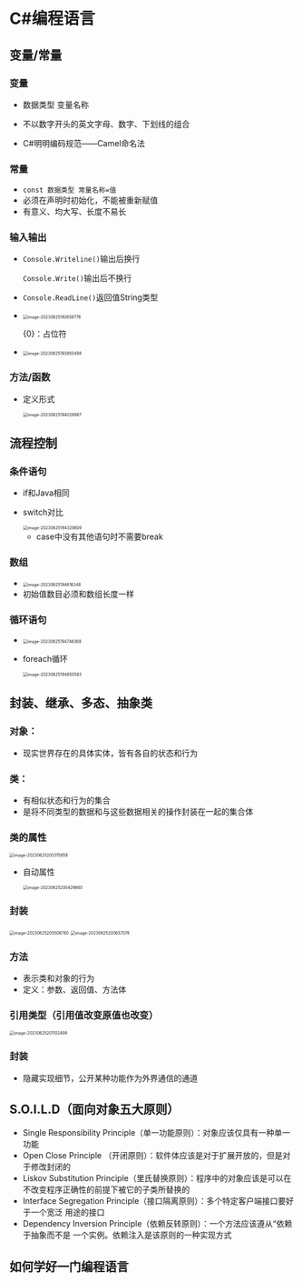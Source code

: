 # C#编程语言

## 变量/常量

### 变量

* 数据类型 变量名称

* 不以数字开头的英文字母、数字、下划线的组合
* C#明明编码规范——Camel命名法

### 常量

* `const 数据类型 常量名称=值`
* 必须在声明时初始化，不能被重新赋值
* 有意义、均大写、长度不易长

### 输入输出

* `Console.Writeline()`输出后换行

  `Console.Write()`输出后不换行

* `Console.ReadLine()`返回值String类型

* <img src="D:\Workspace\Typora\image\image-20230625192658776.png" alt="image-20230625192658776" style="zoom:50%;" />

  {0}：占位符

* <img src="D:\Workspace\Typora\image\image-20230625193850498.png" alt="image-20230625193850498" style="zoom:50%;" />

### 方法/函数

* 定义形式

  <img src="D:\Workspace\Typora\image\image-20230625194026967.png" alt="image-20230625194026967" style="zoom:50%;" />

## 流程控制

### 条件语句

*  if和Java相同

* switch对比

  <img src="D:\Workspace\Typora\image\image-20230625194329809.png" alt="image-20230625194329809" style="zoom:50%;" />

  * case中没有其他语句时不需要break

### 数组

* <img src="D:\Workspace\Typora\image\image-20230625194616348.png" alt="image-20230625194616348" style="zoom:50%;" />
* 初始值数目必须和数组长度一样

### 循环语句

* <img src="D:\Workspace\Typora\image\image-20230625194746368.png" alt="image-20230625194746368" style="zoom:50%;" />

* foreach循环

  <img src="D:\Workspace\Typora\image\image-20230625194850583.png" alt="image-20230625194850583" style="zoom:50%;" />

## 封装、继承、多态、抽象类

### 对象：

* 现实世界存在的具体实体，皆有各自的状态和行为

### 类：

* 有相似状态和行为的集合
* 是将不同类型的数据和与这些数据相关的操作封装在一起的集合体

### 类的属性

<img src="D:\Workspace\Typora\image\image-20230625200315858.png" alt="image-20230625200315858" style="zoom:50%;" />

* 自动属性

  <img src="D:\Workspace\Typora\image\image-20230625200429860.png" alt="image-20230625200429860" style="zoom:50%;" />

### 封装

<img src="D:\Workspace\Typora\image\image-20230625200506780.png" alt="image-20230625200506780" style="zoom:50%;" />

<img src="D:\Workspace\Typora\image\image-20230625200657076.png" alt="image-20230625200657076" style="zoom:50%;" />

### 方法

* 表示类和对象的行为
* 定义：参数、返回值、方法体

### 引用类型（引用值改变原值也改变）

<img src="D:\Workspace\Typora\image\image-20230625201102498.png" alt="image-20230625201102498" style="zoom:50%;" />

### 封装

* 隐藏实现细节，公开某种功能作为外界通信的通道

## S.O.I.L.D（面向对象五大原则）

* Single Responsibility Principle（单一功能原则）：对象应该仅具有一种单一功能
* Open Close Principle （开闭原则）：软件体应该是对于扩展开放的，但是对于修改封闭的
* Liskov Substitution Principle（里氏替换原则）：程序中的对象应该是可以在不改变程序正确性的前提下被它的子类所替换的
* Interface Segregation Principle（接口隔离原则）：多个特定客户端接口要好于一个宽泛 用途的接口
* Dependency Inversion Principle（依赖反转原则）：一个方法应该遵从“依赖于抽象而不是 一个实例。依赖注入是该原则的一种实现方式

## 如何学好一门编程语言